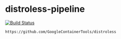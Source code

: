 # distroless-pipeline

[![Build Status](https://travis-ci.com/githubfoam/distroless-pipeline.svg?branch=main)](https://travis-ci.com/githubfoam/distroless-pipeline)  

~~~~
https://github.com/GoogleContainerTools/distroless
~~~~
